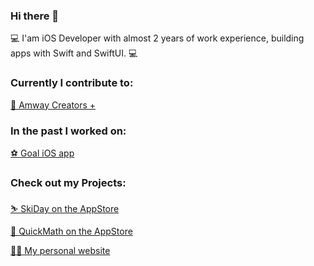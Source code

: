 ### Hi there 👋
 💻 I'am iOS Developer with almost 2 years of work experience, building apps with Swift and SwiftUI. 💻
 
<!--!
[Top Langs](https://github-readme-stats.vercel.app/api/top-langs/?username=michalik-michal&layout=compact&theme=codeSTACKr)
-->
### Currently I contribute to:

   [🚀 Amway Creators +](https://apps.apple.com/us/app/amway-creators/id6446891994)
   
### In the past I worked on:

   [⚽ Goal iOS app](https://apps.apple.com/us/app/goal/id518026818)

### Check out my Projects:

   [⛷️ SkiDay on the AppStore](https://apps.apple.com/pl/app/ski-day/id6443993407)
  
   [💯 QuickMath on the AppStore](https://apps.apple.com/pl/app/quick-mathematics/id1621110947)
  
   [👨‍💻 My personal website](https://www.michalmichalik.com/)
  
  
<!--
**michalik-michal/michalik-michal** is a ✨ _special_ ✨ repository because its `README.md` (this file) appears on your GitHub profile.

Here are some ideas to get you started:

- 🔭 I’m currently working on ...
- 🌱 I’m currently learning ...
- 👯 I’m looking to collaborate on ...
- 🤔 I’m looking for help with ...
- 💬 Ask me about ...
- 📫 How to reach me: ...
- 😄 Pronouns: ...
- ⚡ Fun fact: ...
-->
